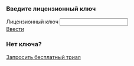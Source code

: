 <div class="license-form__wrap">
<div class="license-form-enter">
<h3 class="text text_h3">
  Введите лицензионный ключ
</h3>

<div class="form form--inline">
  <div class="form__row" style="max-width: 383px;">
    <label class="label">
      Лицензионный ключ
    </label>
    <input id="license-token-input" class="textfield"
      type="text" license-token name="license-token"
      autocomplete="off" />
  </div>
  <a href="#" id="enter-license-key" class="button button_alt">Ввести</a>
  <span></span>
</div>
</div>

<script>
$(document).ready(function() {

    tokenInputElement = $('[license-token]');
    if ($.cookie("demotoken") || $.cookie("license-token")) {
        let token = $.cookie("license-token") ? $.cookie("license-token") : $.cookie("demotoken");
        tokenInputElement.val(token);
    }
})
</script>

<div class="license-form-request">
<h3 class="text text_h3">
  Нет ключа?
</h3>
<div class="button-group">
  <a href="" data-open-modal="request_access" class="button button_alt">Запросить бесплатный триал</a>
</div>
</div>
</div>
